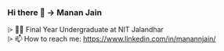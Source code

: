 ### Hi there 👋 -> Manan Jain 
⩥ 👨‍🎓 Final Year Undergraduate at NIT Jalandhar<br>
⩥ 📫 How to reach me: https://www.linkedin.com/in/manannjain/
<!--
**manannjain/manannjain** is a ✨ _special_ ✨ repository because its `README.md` (this file) appears on your GitHub profile.

Here are some ideas to get you started:

- 🔭 I’m currently working on ...
- 🌱 I’m currently learning ...
- 👯 I’m looking to collaborate on ...
- 🤔 I’m looking for help with ...
- 💬 Ask me about ...
- 📫 How to reach me: ...
- 😄 Pronouns: ...
- ⚡ Fun fact: ...
-->
